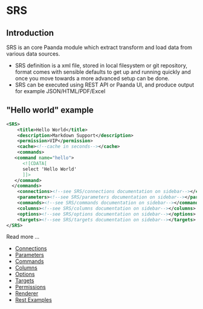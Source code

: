 # SRS

## Introduction

SRS is an core Paanda module  which extract transform and load data from various data sources.

- SRS definition is a xml file, stored in local filesystem or git repository,  format comes with sensible defaults to get up and running quickly and once you move towards a more advanced setup can be done.
- SRS can be executed using REST API or  Paanda UI,   and produce output for example JSON/HTML/PDF/Excel 

## "Hello world" example

``` xml
<SRS>
    <title>Hello World</title>
    <description>Markdown Support</description>
    <permission>VIP</permission>
    <cache><!--cache in seconds--></cache>
    <commands>
   <command name="hello">
      <![CDATA[
      select 'Hello World'
      ]]>
   </command>
  </commands>  
    <connections><!--see SRS/connections documentation on sidebar--></connections>
    <parameters><!--see SRS/parameters documentation on sidebar--></parameters>
    <commands><!--see SRS/commands documentation on sidebar--></commands>
    <columns><!--see SRS/columns documentation on sidebar--></columns>
    <options><!--see SRS/options documentation on sidebar--></options>
    <targets><!--see SRS/targets documentation on sidebar--></targets>
</SRS>

```

Read more ...

- [Connections](/02-connections.md)  
- [Parameters](/03-Parameters.md)  
- [Commands](/04-commands.md)  
- [Columns](/05-columns.md)  
- [Options](/06-options.md)  
- [Targets](/08-targets.md)
- [Permissions](/09-permissions.md)
- [Renderer](/11-renderer.md)
- [Rest Examples](/12-rest-examples.md)
